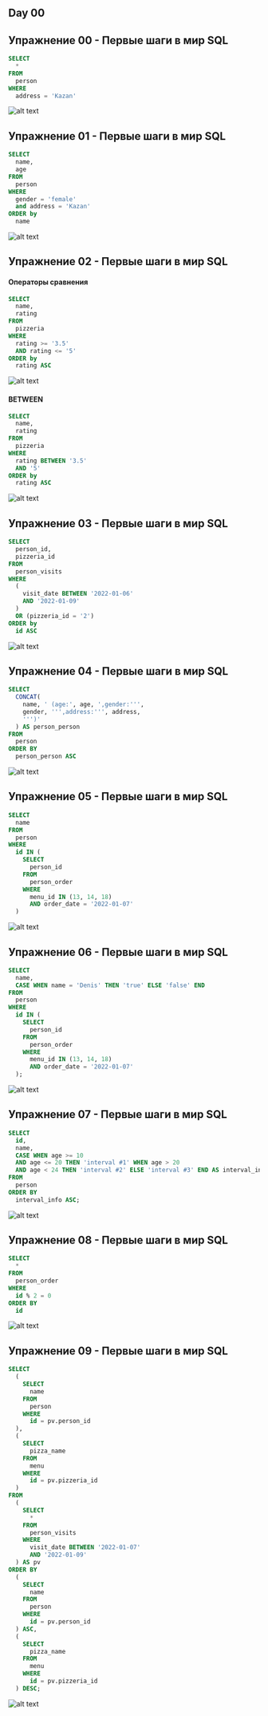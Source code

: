 ## Day 00

## Упражнение 00 - Первые шаги в мир SQL

```sql
SELECT 
  * 
FROM 
  person 
WHERE 
  address = 'Kazan'
```
![alt text](image.png)


## Упражнение 01 - Первые шаги в мир SQL

```sql
SELECT 
  name, 
  age 
FROM 
  person 
WHERE 
  gender = 'female' 
  and address = 'Kazan' 
ORDER by 
  name

```
![alt text](image-1.png)

## Упражнение 02 - Первые шаги в мир SQL

#### Операторы сравнения
```sql 
SELECT 
  name, 
  rating 
FROM 
  pizzeria 
WHERE 
  rating >= '3.5' 
  AND rating <= '5' 
ORDER by 
  rating ASC

```
![alt text](image-2.png)

#### BETWEEN
```sql
SELECT 
  name, 
  rating 
FROM 
  pizzeria 
WHERE 
  rating BETWEEN '3.5' 
  AND '5' 
ORDER by 
  rating ASC

```
![alt text](image-3.png)

## Упражнение 03 - Первые шаги в мир SQL

```sql
SELECT 
  person_id, 
  pizzeria_id 
FROM 
  person_visits 
WHERE 
  (
    visit_date BETWEEN '2022-01-06' 
    AND '2022-01-09'
  ) 
  OR (pizzeria_id = '2') 
ORDER by 
  id ASC
```
![alt text](image-4.png)

## Упражнение 04 - Первые шаги в мир SQL
 
```sql
SELECT 
  CONCAT(
    name, ' (age:', age, ',gender:''', 
    gender, ''',address:''', address, 
    ''')'
  ) AS person_person 
FROM 
  person 
ORDER BY 
  person_person ASC

```
![alt text](image-5.png)

## Упражнение 05 - Первые шаги в мир SQL

```sql 
SELECT 
  name 
FROM 
  person 
WHERE 
  id IN (
    SELECT 
      person_id 
    FROM 
      person_order 
    WHERE 
      menu_id IN (13, 14, 18) 
      AND order_date = '2022-01-07'
  )
```
![alt text](image-6.png)

## Упражнение 06 - Первые шаги в мир SQL

```sql
SELECT 
  name, 
  CASE WHEN name = 'Denis' THEN 'true' ELSE 'false' END 
FROM 
  person 
WHERE 
  id IN (
    SELECT 
      person_id 
    FROM 
      person_order 
    WHERE 
      menu_id IN (13, 14, 18) 
      AND order_date = '2022-01-07'
  );

```
![alt text](image-7.png) 

## Упражнение 07 - Первые шаги в мир SQL

```sql
SELECT 
  id, 
  name, 
  CASE WHEN age >= 10 
  AND age <= 20 THEN 'interval #1' WHEN age > 20 
  AND age < 24 THEN 'interval #2' ELSE 'interval #3' END AS interval_info 
FROM 
  person 
ORDER BY 
  interval_info ASC;
```
![alt text](image-10.png)

## Упражнение 08 - Первые шаги в мир SQL

```sql 
SELECT 
  * 
FROM 
  person_order 
WHERE 
  id % 2 = 0 
ORDER BY 
  id
```
![alt text](image-8.png) 

## Упражнение 09 - Первые шаги в мир SQL

```sql
SELECT 
  (
    SELECT 
      name 
    FROM 
      person 
    WHERE 
      id = pv.person_id
  ), 
  (
    SELECT 
      pizza_name 
    FROM 
      menu 
    WHERE 
      id = pv.pizzeria_id
  ) 
FROM 
  (
    SELECT 
      * 
    FROM 
      person_visits 
    WHERE 
      visit_date BETWEEN '2022-01-07' 
      AND '2022-01-09'
  ) AS pv 
ORDER BY 
  (
    SELECT 
      name 
    FROM 
      person 
    WHERE 
      id = pv.person_id
  ) ASC, 
  (
    SELECT 
      pizza_name 
    FROM 
      menu 
    WHERE 
      id = pv.pizzeria_id
  ) DESC;
```
![alt text](image-11.png) 
